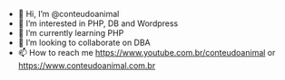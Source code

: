 - 👋 Hi, I’m @conteudoanimal
- 👀 I’m interested in PHP, DB and Wordpress
- 🌱 I’m currently learning PHP
- 💞️ I’m looking to collaborate on DBA
- 📫 How to reach me https://www.youtube.com.br/conteudoanimal or https://www.conteudoanimal.com.br

<!---
conteudoanimal/conteudoanimal is a ✨ special ✨ repository because its `README.md` (this file) appears on your GitHub profile.
You can click the Preview link to take a look at your changes.
--->
